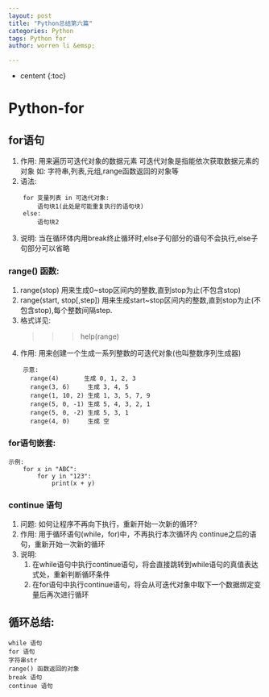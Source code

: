 ```yaml
---
layout: post
title: "Python总结第六篇"
categories: Python
tags: Python for
author: worren li &emsp;

---
```


* centent
{:toc}

# Python-for

## for语句
1. 作用:
    用来遍历可迭代对象的数据元素
    可迭代对象是指能依次获取数据元素的对象
    如:
    字符串,列表,元组,range函数返回的对象等
2. 语法:
```
    for 变量列表 in 可迭代对象:
        语句块1(此处是可能重复执行的语句块)
    else:
        语句块2
```
3. 说明:
    当在循环体内用break终止循环时,else子句部分的语句不会执行,else子句部分可以省略

### range() 函数:
1. range(stop)  用来生成0~stop区间内的整数,直到stop为止(不包含stop)
2. range(start, stop[,step])  用来生成start~stop区间内的整数,直到stop为止(不包含stop),每个整数间隔step.
3. 格式详见:
    >>> help(range)
5. 作用:
    用来创建一个生成一系列整数的可迭代对象(也叫整数序列生成器)
```
    示意:
      range(4)       生成 0, 1, 2, 3
      range(3, 6)     生成 3, 4, 5
      range(1, 10, 2) 生成 1, 3, 5, 7, 9
      range(5, 0, -1) 生成 5, 4, 3, 2, 1
      range(5, 0, -2) 生成 5, 3, 1
      range(4, 0)     生成 空
```


### for语句嵌套:
```
示例:
    for x in "ABC":
        for y in "123":
            print(x + y)
```

### continue 语句
1. 问题:
    如何让程序不再向下执行，重新开始一次新的循环?
2. 作用:
    用于循环语句(while，for)中，不再执行本次循环内
    continue之后的语句，重新开始一次新的循环
3. 说明:
    1. 在while语句中执行continue语句，将会直接跳转到while语句的真值表达式处，重新判断循环条件
    2. 在for语句中执行continue语句，将会从可迭代对象中取下一个数据绑定变量后再次进行循环

## 循环总结:
    while 语句
    for 语句
    字符串str
    range() 函数返回的对象
    break 语句
    continue 语句

